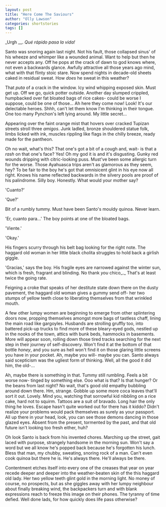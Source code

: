 ```yaml
---
layout: post
title: "Here Come The Saviours"
author: "Olly Lawson"
categories: shortstories
tags: []
---
```



_Urgh __. _Qué rápido pasa la vida!_

Santo was snoring again last night. Not his fault, those collapsed sinus&#39; of his wheeze and whimper like a wounded animal. Want to help but then he never accepts any. Off he pops at the crack of dawn to god knows where, not even a backwards glance. Awfully attractive all those years ago mind, what with that flinty stoic stare. Now spend nights in decade-old sheets caked in residual sweat. How _does_ he sweat in this weather?

That _puta_ of a crack in the window. Icy wind whipping exposed skin. Must get up. Off we go, quick potter outside. Another day slumped crippled, humpbacked over fat bloated bags of rice cakes- could be worse I suppose, could be one of those… Ah here they come now! Look! It&#39;s our delectable heroes. Shhh, can&#39;t let them know I&#39;m thinking in their tongue. One too many Pynchon&#39;s left lying around. My little secret…

 Appearing over the faint orange mist that hovers over cracked Tupizan streets stroll three _amigos_. Junk ladled, bronze shouldered statue folk, limbs licked with ink, muscles rippling like flags in the chilly breeze, ready made for the pantheon.

 Oh no wait, what&#39;s this? That one&#39;s got a bit of a cough and, wait- is that a _rash_ on that one&#39;s face? Yes! Oh my god it is and it&#39;s disgusting. Gunky red wounds dripping with citric-looking puss. Must&#39;ve been some allergic turn for the worse. Those Ayahuasca trips aren&#39;t as glamorous as they seem, hey? To be fair to the boy he&#39;s got that omnisicent glint in his eye now all right. Knows his name reflected backwards in the silvery pools are proof of his palindrome. Silly boy. Honestly. What would your mother say?

 &#39;Cuanto?&#39;

 &#39;Que?&#39;

 Bit of a rumbly tummy. Must have been Santo&#39;s mouldy quinoa. Never learn.

 &#39;Er, cuanto para…&#39; The boy points at one of the bloated bags.

 &#39;Viente.&#39;

 &#39;Okay.&#39;

 His fingers scurry through his belt bag looking for the right note. The haggard old woman in her little black cholita struggles to hold back a girlish giggle.

 &#39;Gracias,&#39; says the boy. His fragile eyes are narrowed against the winter sun, which is fresh, fragrant and blinding. No thank _you_ chico_._ That&#39;s at least twice the going rate.

Feigning a croke that speaks of her destitute state down there on the dusty pavement, the haggard old woman gives a gummy send off- her two stumps of yellow teeth close to liberating themselves from that wrinkled mouth.

A few other lumpy women are beginning to emerge from other splintering doors now, propping themselves amongst more bags of tastless chaff, lining the main road like gargoyles. Husbands are strolling gruffly too, into battered pick-up trucks to find more of these bleary-eyed gods, nestled up in the nooks of the town, attics with bunk beds, hammocks in basements. More will appear soon, rolling down those tired tracks searching for the next step in their journey of self-discovery. Won&#39;t find it at the bottom of that bottle _honey_, and you sure as hell won&#39;t find it on those glaring little screens you have in your pocket. Ah, maybe you will- maybe you can. Santo always said scepticism was the ugliest form of thinking. Well, all the good it did him, the old-…

Ah, maybe there is something in that. Tummy still rumbling. Feels a bit worse now- tinged by something else. Ooo what is that? Is that hunger? Or the beans from last night? No wait, that&#39;s good old empathy bubbling around down there. Hm, strange. Gobble up some more coca leaves that&#39;ll sort it out. Lovely. Mind you, watching that sorrowful kid nibbling on a rice cake, hard not to squirm. Tattoos are a suit of bravado. Long hair the only thing he loves. Escape hasn&#39;t quite worked out for there has it kiddo? Didn&#39;t realize your problems would pack themselves as surely as your passport. All up there in your head, look, you can see those demons dancing in those glazed eyes. Absent from the present, tormented by the past, and that old future isn&#39;t looking too fresh either, huh?

Oh look Santo is back from his invented chores. Marching up the street, gait laced with purpose, strangely handsome in the morning sun. Won&#39;t say a word but we all know he&#39;s popped back because he&#39;s forgotten his lunch. Bless that man, my chubby, sweating, snoring rock of a man. Can&#39;t even cook quinoa but there he is. He&#39;s always there. He&#39;ll always be there.

Contentment etches itself into every one of the creases that year on year recede deeper and deeper into the weather-beaten skin of the this haggard old lady. Her two yellow teeth glint gold in the morning light. No money of course, no prospects, but as she giggles away with her lumpy neighbour about finally breaking wind, the backpackers turn and with blank expressions reach to freeze this image on their phones. The tyranny of time defied. Well done lads, for how quickly does life pass otherwise?
